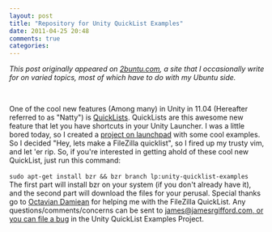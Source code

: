 ```yaml
---
layout: post
title: "Repository for Unity QuickList Examples"
date: 2011-04-25 20:48
comments: true
categories: 
---
```


<p><em>This post originally appeared on <a href="http://2buntu.com/index.php/archives/429">2buntu.com</a>, a site that I occasionally write for on varied topics, most of which have to do with my Ubuntu side.</em></p>
<p>&nbsp;</p>
<!--more-->
<p>One of the cool new features (Among many) in Unity in 11.04 (Hereafter referred to as "Natty") is <a href="https://wiki.ubuntu.com/Unity/LauncherAPI#Static%20Quicklist%20entries">QuickLists</a>. QuickLists are this awesome new feature that let you have shortcuts in your Unity Launcher. I was a little bored today, so I created a <a href="https://launchpad.net/unity-quicklist-examples">project on launchpad</a> with some cool examples. So I decided "Hey, lets make a FileZilla quicklist", so I fired up my trusty vim, and let 'er rip. So, if you're interested in getting ahold of these cool new QuickList, just run this command:</p>
<p><span style="font-family: Times New Roman; font-size: medium;">
</span></p><p style="display: inline !important;"><code>sudo apt-get install bzr &amp;&amp; bzr branch lp:unity-quicklist-examples</code></p>
<p style="display: inline !important;">&nbsp;</p>
<p style="display: inline !important;">&nbsp;</p>
<p style="display: inline !important;">The first part will install bzr on your system (if you don't already have it), and the second part will download the files for your perusal. Special thanks go to <a href="https://launchpad.net/~mainerror">Octavian Damiean</a> for helping me with the FileZilla QuickList. Any questions/comments/concerns can be sent to <a href="mailto:james@jamesrgifford.com">james@jamesrgifford.com, or you can <a href="https://bugs.launchpad.net/unity-quicklist-examples/+filebug">file a bug</a> in the Unity QuickList Examples Project.</p>
<p></p>
